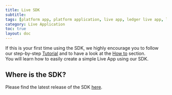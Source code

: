 ```yaml
---
title: Live SDK
subtitle:
tags: [platform app, platform application, live app, ledger live app, live application, SDK]
category: Live Application
toc: true
layout: doc
---
```


If this is your first time using the SDK, we highly encourage you to follow our step-by-step [Tutorial](https://developers.ledger.com/docs/platform-app/tutorial/introduction/) and to have a look at the [How to](https://developers.ledger.com/docs/platform-app/howto/setup/) section. <br>
You will learn how to easily create a simple Live App using our SDK.


## Where is the SDK?
Please find the latest release of the SDK <a href="https://github.com/LedgerHQ/live-app-sdk/blob/main/docs/reference/modules.md" target="_blank">here</a>.  

